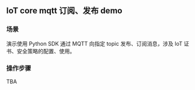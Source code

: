 ## IoT core mqtt  订阅、发布 demo

### 场景

演示使用 Python SDK 通过 MQTT 向指定 topic 发布、订阅消息，涉及 IoT 证书、安全策略的配置、使用。

### 操作步骤

TBA
